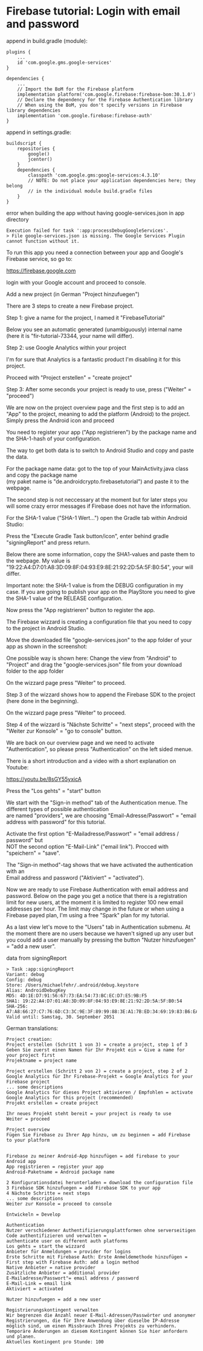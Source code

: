 # Firebase tutorial: Login with email and password

append in build.gradle (module):
```plaintext
plugins {
    ...
    id 'com.google.gms.google-services'
}

dependencies {
    ...
    // Import the BoM for the Firebase platform
    implementation platform('com.google.firebase:firebase-bom:30.1.0')
    // Declare the dependency for the Firebase Authentication library
    // When using the BoM, you don't specify versions in Firebase library dependencies
    implementation 'com.google.firebase:firebase-auth'
}
```

append in settings.gradle:
```plaintext
buildscript {
    repositories {
        google()
        jcenter()
    }
    dependencies {
        classpath 'com.google.gms:google-services:4.3.10'
        // NOTE: Do not place your application dependencies here; they belong
        // in the individual module build.gradle files
    }
}
```

error when building the app without having google-services.json in app directory
```plaintext
Execution failed for task ':app:processDebugGoogleServices'.
> File google-services.json is missing. The Google Services Plugin cannot function without it. 
```

To run this app you need a connection between your app and Google's Firebase service, so go to: 

https://firebase.google.com

login with your Google account and proceed to console.

Add a new project (in German "Project hinzufuegen")

There are 3 steps to create a new Firebase project.

Step 1: give a name for the project, I named it "FirebaseTutorial"

Below you see an automatic generated (unambiguously) internal name (here it is "fir-tutorial-73344, your name will differ).

Step 2: use Google Analytics within your project

I'm for sure that Analytics is a fantastic product I'm disabling it for this project.

Proceed with "Project erstellen" = "create project"

Step 3: After some seconds your project is ready to use, press ("Weiter" = "proceed")

We are now on the project overview page and the first step is to add an "App" to the project, 
meaning to add the platform (Android) to the project. Simply press the Android icon and proceed

You need to register your app ("App registrieren") by the package name and the SHA-1-hash of your configuration.

The way to get both data is to switch to Android Studio and copy and paste the data.

For the package name data: got to the top of your MainActivity.java class and copy the package name  
(my paket name is "de.androidcrypto.firebasetutorial") and paste it to the webpage. 

The second step is not neccessary at the moment but for later steps you will some crazy error messages if 
Firebase does not have the information. 

For the SHA-1 value ("SHA-1 Wert...") open the Gradle tab within Android Studio:

Press the "Execute Gradle Task button/icon", enter behind gradle "signingReport" and press return.

Below there are some information, copy the SHA1-values and paste them to the webpage. My value is 
"19:22:A4:D7:01:A8:3D:09:8F:04:93:E9:8E:21:92:2D:5A:5F:B0:54", your will differ.

Important note: the SHA-1 value is from the DEBUG configuration in my case. If you are going to 
publish your app on the PlayStore you need to give the SHA-1 value of the RELEASE configuration. 

Now press the "App registrieren" button to register the app.

The Firebase wizzard is creating a configuration file that you need to copy to the project in Android Studio.

Move the downloaded file "google-services.json" to the app folder of your app as shown in the screenshot:

One possible way is shown here: Change the view from "Android" to "Project" and drag the "google-services.json" 
file from your download folder to the app folder  

On the wizzard page press "Weiter" to proceed.

Step 3 of the wizzard shows how to append the Firebase SDK to the project (here done in the beginning).

On the wizzard page press "Weiter" to proceed.

Step 4 of the wizzard is "Nächste Schritte" = "next steps", proceed with the "Weiter zur Konsole" = 
"go to console" button.

We are back on our overview page and we need to activate "Authentication", so please press "Authentication" 
on the left sided menue.

There is a short introduction and a video with a short explanation on Youtube:

https://youtu.be/8sGY55yxicA

Press the "Los gehts" = "start" button

We start with the "Sign-in method" tab of the Authentication menue. The different types of possible authentication  
are named "providers", we are choosing "Email-Adresse/Passwort" = "email address with password" for 
this tutorial.

Activate the first option "E-Mailadresse/Passwort" = "email address / password" but  
NOT the second option "E-Mail-Link" ("email link"). Procced with "speichern" = "save".

The "Sign-in method"-tag shows that we have activated the authentication with an  
Email address and password ("Aktiviert" = "activated"). 

Now we are ready to use Firebase Authentication with email address and password. Below on the page you get a notice that 
there is a registration limit for new users, at the moment it is limited to register 
100 new email addresses per hour. The limit may change in the future or when using a 
Firebase payed plan, I'm using a free "Spark" plan for my tutorial.

As a last view let's move to the "Users" tab in Authentication submenu. At the moment 
there are no users because we haven't signed up any user but you could add a user 
manually by pressing the button "Nutzer hinzufuegen" = "add a new user".



data from signingReport
```plaintext
> Task :app:signingReport
Variant: debug
Config: debug
Store: /Users/michaelfehr/.android/debug.keystore
Alias: AndroidDebugKey
MD5: 4D:1E:D7:91:56:67:73:EA:54:73:BC:EC:D7:E5:9B:F5
SHA1: 19:22:A4:D7:01:A8:3D:09:8F:04:93:E9:8E:21:92:2D:5A:5F:B0:54
SHA-256: A7:A8:66:27:C7:76:6D:C3:3C:9E:3F:89:99:88:3E:A1:7B:ED:34:69:19:83:B6:EA:72:04:C9:13:8E:84:E0:90
Valid until: Samstag, 30. September 2051
```


German translations:
```plaintext
Project creation:
Project erstellen (Schritt 1 von 3) = create a project, step 1 of 3
Geben Sie zuerst einen Namen für Ihr Projekt ein = Give a name for your project first
Projektname = project name

Project erstellen (Schritt 2 von 2) = create a project, step 2 of 2
Google Analytics für Ihr Firebase-Projekt = Google Analytics for your Firebase project
... some descriptions
Google Analytics für dieses Project aktivieren / Empfohlen = activate Google Analytics for this project (recommended)
Projekt erstellen = create project

Ihr neues Projekt steht bereit = your project is ready to use
Weiter = proceed

Project overview
Fügen Sie Firebase zu Ihrer App hinzu, um zu beginnen = add Firebase to your platform


Firebase zu meiner Android-App hinzufügen = add firebase to your Android app
App registrieren = register your app
Android-Paketname = Android package name

2 Konfigurationsdatei herunterladen = download the configuration file
3 Firebase SDK hinzufuegen = add Firebase SDK to your app
4 Nächste Schritte = next steps
... some descriptions
Weiter zur Konsole = proceed to console

Entwickeln = Develop

Authentication
Nutzer verschiedener Authentifizierungsplattformen ohne serverseitigen Code authentifizieren und verwalten = 
authenticate user on different auth platforms
Los gehts = start the wizzard
Anbieter für Anmeldungen = provider for logins
Erste Schritte mit Firebase Auth: Erste Anmeldemethode hinzufügen = First step with Firebase Auth: add a login method
Native Anbieter = native provider
Zusätzliche Anbieter = additional provider
E-Mailadresse/Passwort"= email address / password
E-Mail-Link = email link
Aktiviert = activated

Nutzer hinzufuegen = add a new user
```

```plaintext
Registrierungskontingent verwalten
Wir begrenzen die Anzahl neuer E-Mail-Adressen/Passwörter und anonymer Registrierungen, die für Ihre Anwendung über dieselbe IP-Adresse möglich sind, um einen Missbrauch Ihres Projekts zu verhindern. Temporäre Änderungen an diesem Kontingent können Sie hier anfordern und planen.
Aktuelles Kontingent pro Stunde: 100
```




